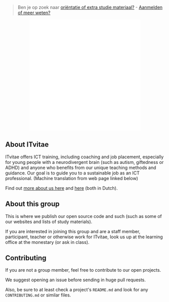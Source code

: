 > Ben je op zoek naar [oriëntatie of extra studie materiaal?](https://itvitae.github.io/) - [Aanmelden of meer weten?](https://itvitae.nl)

<div align="center"><img style="margin: auto;" src="../logo-footer-transp.png"></div>

## About ITvitae

ITvitae offers ICT training, including coaching and job placement, especially for young people with a neurodivergent brain (such as autism, giftedness or ADHD) and anyone who benefits from our unique teaching methods and guidance. Our goal is to guide you to a sustainable job as an ICT professional. (Machine translation from web page linked below)

Find out [more about us here](https://itvitae.nl/over-ons) and [here](https://itvitae.nl/) (both in Dutch).

## About this group

This is where we publish our open source code and such (such as some of our websites and lists of study materials).

If you are interested in joining this group and are a staff member, participant, teacher or otherwise work for ITvitae, look us up at the learning office at the monestary (or ask in class).

## Contributing

If you are not a group member, feel free to contribute to our open projects.

We suggest opening an issue before sending in huge pull requests.

Also, be sure to at least check a project's `README.md` and look for any `CONTRIBUTING.md` or similar files.
